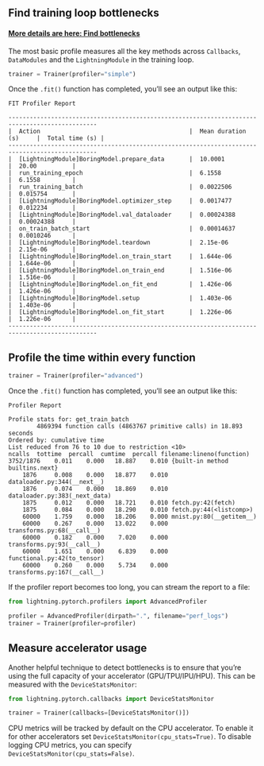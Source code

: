 ## Find training loop bottlenecks

#### [More details are here: Find bottlenecks](https://lightning.ai/docs/pytorch/stable/tuning/profiler_basic.html)

The most basic profile measures all the key methods across `Callbacks`, `DataModules` and the `LightningModule` in the training loop.

```python
trainer = Trainer(profiler="simple")
```

Once the `.fit()` function has completed, you’ll see an output like this:

```
FIT Profiler Report

-----------------------------------------------------------------------------------------------
|  Action                                          |  Mean duration (s)     |  Total time (s) |
-----------------------------------------------------------------------------------------------
|  [LightningModule]BoringModel.prepare_data       |  10.0001               |  20.00          |
|  run_training_epoch                              |  6.1558                |  6.1558         |
|  run_training_batch                              |  0.0022506             |  0.015754       |
|  [LightningModule]BoringModel.optimizer_step     |  0.0017477             |  0.012234       |
|  [LightningModule]BoringModel.val_dataloader     |  0.00024388            |  0.00024388     |
|  on_train_batch_start                            |  0.00014637            |  0.0010246      |
|  [LightningModule]BoringModel.teardown           |  2.15e-06              |  2.15e-06       |
|  [LightningModule]BoringModel.on_train_start     |  1.644e-06             |  1.644e-06      |
|  [LightningModule]BoringModel.on_train_end       |  1.516e-06             |  1.516e-06      |
|  [LightningModule]BoringModel.on_fit_end         |  1.426e-06             |  1.426e-06      |
|  [LightningModule]BoringModel.setup              |  1.403e-06             |  1.403e-06      |
|  [LightningModule]BoringModel.on_fit_start       |  1.226e-06             |  1.226e-06      |
-----------------------------------------------------------------------------------------------
```

## Profile the time within every function

```python
trainer = Trainer(profiler="advanced")
```

Once the `.fit()` function has completed, you’ll see an output like this:

```
Profiler Report

Profile stats for: get_train_batch
        4869394 function calls (4863767 primitive calls) in 18.893 seconds
Ordered by: cumulative time
List reduced from 76 to 10 due to restriction <10>
ncalls  tottime  percall  cumtime  percall filename:lineno(function)
3752/1876    0.011    0.000   18.887    0.010 {built-in method builtins.next}
    1876     0.008    0.000   18.877    0.010 dataloader.py:344(__next__)
    1876     0.074    0.000   18.869    0.010 dataloader.py:383(_next_data)
    1875     0.012    0.000   18.721    0.010 fetch.py:42(fetch)
    1875     0.084    0.000   18.290    0.010 fetch.py:44(<listcomp>)
    60000    1.759    0.000   18.206    0.000 mnist.py:80(__getitem__)
    60000    0.267    0.000   13.022    0.000 transforms.py:68(__call__)
    60000    0.182    0.000    7.020    0.000 transforms.py:93(__call__)
    60000    1.651    0.000    6.839    0.000 functional.py:42(to_tensor)
    60000    0.260    0.000    5.734    0.000 transforms.py:167(__call__)
```

If the profiler report becomes too long, you can stream the report to a file:

```python
from lightning.pytorch.profilers import AdvancedProfiler

profiler = AdvancedProfiler(dirpath=".", filename="perf_logs")
trainer = Trainer(profiler=profiler)
```

## Measure accelerator usage

Another helpful technique to detect bottlenecks is to ensure that you’re using the full capacity of your accelerator (GPU/TPU/IPU/HPU). This can be measured with the `DeviceStatsMonitor`:

```python
from lightning.pytorch.callbacks import DeviceStatsMonitor

trainer = Trainer(callbacks=[DeviceStatsMonitor()])
```

CPU metrics will be tracked by default on the CPU accelerator. To enable it for other accelerators set `DeviceStatsMonitor(cpu_stats=True)`. To disable logging CPU metrics, you can specify `DeviceStatsMonitor(cpu_stats=False)`.

